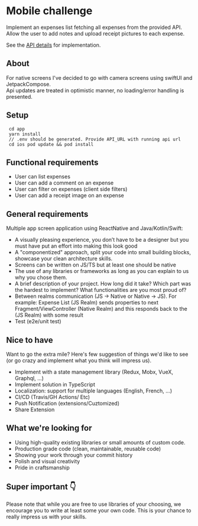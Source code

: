 # Mobile challenge
Implement an expenses list fetching all expenses from the provided API. Allow the user to add notes and upload receipt pictures to each expense.

See the [API details](https://github.com/pleo-io/mobile-challenge/tree/master/api) for implementation.

## About

For native screens I've decided to go with camera screens using swiftUI and JetpackCompose. \
Api updates are treated in optimistic manner, no loading/error handling is presented. 

## Setup

```
 cd app
 yarn install
 // .env should be generated. Provide API_URL with running api url
 cd ios pod update && pod install
 ````


## Functional requirements
- User can list expenses
- User can add a comment on an expense
- User can filter on expenses (client side filters)
- User can add a receipt image on an expense

## General requirements
Multiple app screen application using ReactNative and Java/Kotlin/Swift: 
- A visually pleasing experience, you don’t have to be a designer but you must have put an effort into making this look good
- A "componentized" approach, split your code into small building blocks, showcase your clean architecture skills.
- Screens can be written on JS/TS but at least one should be native 
- The use of any libraries or frameworks as long as you can explain to us why you chose them.
- A brief description of your project. How long did it take? Which part was the hardest to implement? What functionalities are you most proud of?
- Between realms communication  (JS -> Native or Native -> JS). For example: Expense List (JS Realm) sends properties to next Fragment/ViewController (Native Realm) and this responds back to the (JS Realm) with some result
- Test (e2e/unit test)

## Nice to have
Want to go the extra mile? Here's few suggestion of things we'd like to see (or go crazy and implement what you think will impress us).
- Implement with a state management library (Redux, Mobx, VueX, Graphql, ...)
- Implement solution in TypeScript
- Localization: support for multiple languages (English, French, ...)
- CI/CD (Travis/GH Actions/ Etc)
- Push Notification (extensions/Cuztomized)
- Share Extension

## What we're looking for
- Using high-quality existing libraries or small amounts of custom code. 
- Production grade code (clean, maintainable, reusable code)
- Showing your work through your commit history
- Polish and visual creativity
- Pride in craftsmanship

## Super important 👇
Please note that while you are free to use libraries of your choosing, we encourage you to write at least some your own code. This is your chance to really impress us with your skills.

